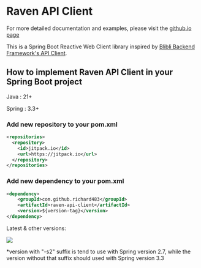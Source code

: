 # Raven API Client

For more detailed documentation and examples, please visit the [github.io page](https://richard483.github.io/raven-api-client/)

This is a Spring Boot Reactive Web Client library inspired
by [Blibli Backend Framework's API Client](https://github.com/bliblidotcom/blibli-backend-framework/tree/master/blibli-backend-framework-api-client).

## How to implement Raven API Client in your Spring Boot project

Java : 21+

Spring : 3.3+

### Add new repository to your pom.xml

```xml
<repositories>
  <repository>
    <id>jitpack.io</id>
    <url>https://jitpack.io</url>
  </repository>
</repositories>
```

### Add new dependency to your pom.xml

```xml
<dependency>
    <groupId>com.github.richard483</groupId>
    <artifactId>raven-api-client</artifactId>
    <version>${version-tag}</version>
</dependency>
```

Latest & other versions:

[![](https://jitpack.io/v/richard483/raven-api-client.svg)](https://jitpack.io/#richard483/raven-api-client)

*version with "-s2" suffix is tend to use with Spring version 2.7, while the version without that suffix should used with Spring version 3.3
